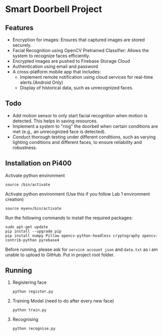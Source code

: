 <h1>Smart Doorbell Project</h1>

<h2>Features</h2>
<ul>
 <li>Encryption for images: Ensures that captured images are stored securely.</li>
 <li>Facial Recognition using OpenCV Pretrained Classifier: Allows the system to recognize faces efficiently.</li>
 <li>Encrypted images are pushed to Firebase Storage Cloud</li>
 <li>Authentication using email and password</li>
 <li>A cross-platform mobile app that includes:
   <ul>
     <li>Implement remote notification using cloud services for real-time alerts.(Android Only)</li>
     <li>Display of historical data, such as unrecognized faces.</li>
   </ul>
 </li>
</ul>

<h2>Todo</h2>
<ul>
 <li>Add motion sensor to only start facial recognition when motion is detected. This helps in saving resources.</li>
 <li>Implement a system to "ring" the doorbell when certain conditions are met (e.g., an unrecognized face is detected).</li>
 <li>Conduct thorough testing under different conditions, such as varying lighting conditions and different faces, to ensure reliability and robustness.</li>
</ul>

<h2>Installation on Pi400</h2>
<p>Activate python environment</p>
<pre><code>source <yourenvname>/bin/activate</code></pre>

<p>Activate python environment (Use this if you follow Lab 1 environment creation)</p>
<pre><code>source myenv/bin/activate</code></pre>


<p>Run the following commands to install the required packages:</p>
<pre><code>sudo apt-get update
pip install --upgrade pip
pip install numpy Pillow opencv-python-headless cryptography opencv-contrib-python pyrebase4
</code></pre>

<p>Before running, please ask for <code>service account json</code> and <code>data.txt</code> as i am unable to upload to GitHub. Put in project root folder.</p>

<h2>Running</h2>
<ol>
<li>Registering face</li>
<pre><code>python register.py</code></pre>

<li>Training Model (need to do after every new face)</li>
<pre><code>python train.py</code></pre>

<li>Recognising</li>
<pre><code>python recognise.py</code></pre>
</ol>
